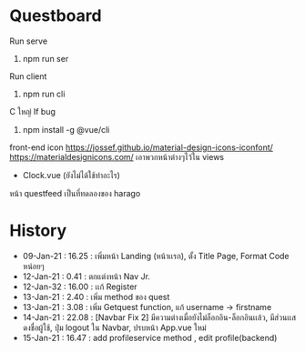 # Questboard
Run serve
1. npm run ser

Run client
1. npm run cli

C ใหญ่
If bug
1. npm install -g @vue/cli

front-end   icon
https://jossef.github.io/material-design-icons-iconfont/
https://materialdesignicons.com/
เอาพวกหน้าต่างๆไว้ใน views
+ Clock.vue (ยังไม่ได้ใช้ทำอะไร)

หน้า questfeed เป็นที่ทดลองของ harago

# History
+ 09-Jan-21 : 16.25 : เพิ่มหน้า Landing (หน้าเเรก), ตั้ง Title Page, Format Code หน่อยๆ
+ 12-Jan-21 : 0.41  : ตกแต่งหน้า Nav  Jr.
+ 12-Jan-32 : 16.00 : เเก้ Register
+ 13-Jan-21 : 2.40  : เพิ่ม method ของ quest
+ 13-Jan-21 : 3.08  : เพิ่ม Getquest function, แก้ username -> firstname
+ 14-Jan-21 : 22.08 : [Navbar Fix 2] มีความต่างเมื่อยังไม่ล็อกอิน-ล็อกอินเเล้ว, มีส่วนเเสดงชื่อผู้ใช้, ปุ่ม logout ใน Navbar, ปรบหน้า App.vue ใหม่
+ 15-Jan-21 : 16.47 : add profileservice method , edit profile(backend)
